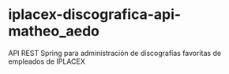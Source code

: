# iplacex-discografica-api-matheo_aedo
API REST Spring para administración de discografías favoritas de empleados de IPLACEX
